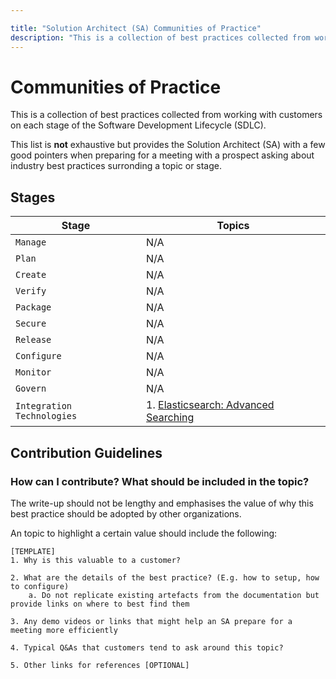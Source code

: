 ```yaml
---

title: "Solution Architect (SA) Communities of Practice"
description: "This is a collection of best practices collected from working with customers on each stage of the Software Development Lifecycle"
---
```


# Communities of Practice

This is a collection of best practices collected from working with customers on each stage of the Software Development Lifecycle (SDLC). 

This list is **not** exhaustive but provides the Solution Architect (SA) with a few good pointers when preparing for a meeting with a prospect asking about industry best practices surronding a topic or stage. 

## Stages 

| Stage | Topics | 
| ----- | --------- | 
| `Manage` | N/A |
| `Plan` | N/A | 
| `Create`  | N/A |
| `Verify`  | N/A |
| `Package` | N/A |
| `Secure`  | N/A |
| `Release` | N/A |
| `Configure` | N/A |
| `Monitor` | N/A |
| `Govern` | N/A | 
| `Integration Technologies` | 1. [Elasticsearch: Advanced Searching](/handbook/customer-success/solutions-architects/sa-practices/communities-of-practice/integration-technologies/) |

## Contribution Guidelines

### How can I contribute? What should be included in the topic?

The write-up should not be lengthy and emphasises the value of why this best practice should be adopted by other organizations. 

An topic to highlight a certain value should include the following:

```
[TEMPLATE]
1. Why is this valuable to a customer?

2. What are the details of the best practice? (E.g. how to setup, how to configure)
    a. Do not replicate existing artefacts from the documentation but provide links on where to best find them

3. Any demo videos or links that might help an SA prepare for a meeting more efficiently

4. Typical Q&As that customers tend to ask around this topic?

5. Other links for references [OPTIONAL]
```





